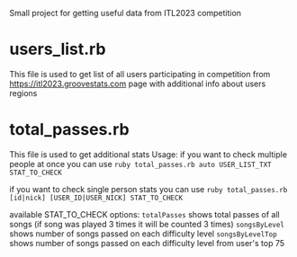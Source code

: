 Small project for getting useful data from ITL2023 competition

# users_list.rb
This file is used to get list of all users participating in competition from https://itl2023.groovestats.com page with additional info about users regions

# total_passes.rb
This file is used to get additional stats
Usage:
if you want to check multiple people at once you can use
`ruby total_passes.rb auto USER_LIST_TXT STAT_TO_CHECK`

if you want to check single person stats you can use
`ruby total_passes.rb [id|nick] [USER_ID|USER_NICK] STAT_TO_CHECK`

available STAT_TO_CHECK options:
`totalPasses` shows total passes of all songs (if song was played 3 times it will be counted 3 times)
`songsByLevel` shows number of songs passed on each difficulty level
`songsByLevelTop` shows number of songs passed on each difficulty level from user's top 75
